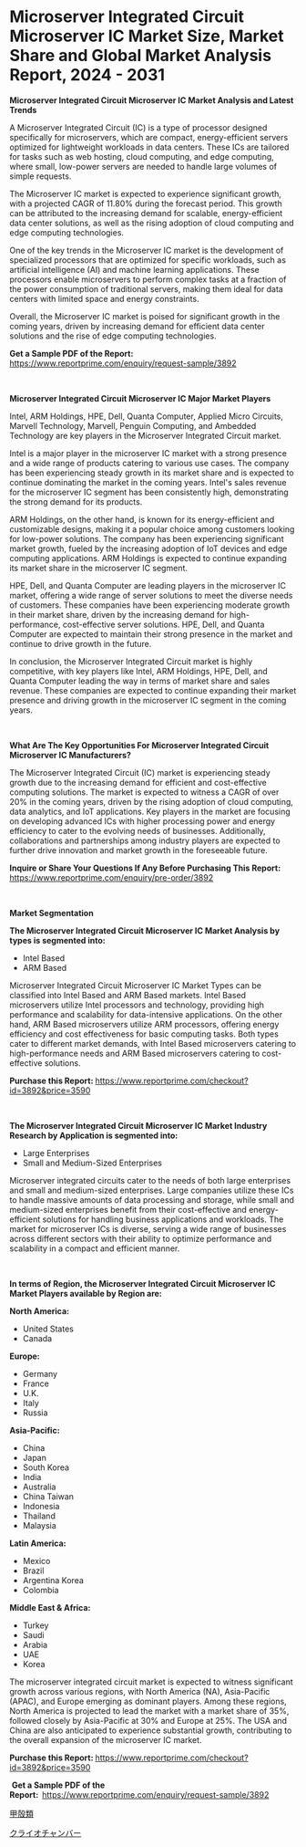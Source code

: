 <p><h1>Microserver Integrated Circuit Microserver IC Market Size, Market Share and Global Market Analysis Report, 2024 - 2031</h1></p><p><strong>Microserver Integrated Circuit Microserver IC Market Analysis and Latest Trends</strong></p>
<p><p>A Microserver Integrated Circuit (IC) is a type of processor designed specifically for microservers, which are compact, energy-efficient servers optimized for lightweight workloads in data centers. These ICs are tailored for tasks such as web hosting, cloud computing, and edge computing, where small, low-power servers are needed to handle large volumes of simple requests.</p><p>The Microserver IC market is expected to experience significant growth, with a projected CAGR of 11.80% during the forecast period. This growth can be attributed to the increasing demand for scalable, energy-efficient data center solutions, as well as the rising adoption of cloud computing and edge computing technologies.</p><p>One of the key trends in the Microserver IC market is the development of specialized processors that are optimized for specific workloads, such as artificial intelligence (AI) and machine learning applications. These processors enable microservers to perform complex tasks at a fraction of the power consumption of traditional servers, making them ideal for data centers with limited space and energy constraints.</p><p>Overall, the Microserver IC market is poised for significant growth in the coming years, driven by increasing demand for efficient data center solutions and the rise of edge computing technologies.</p></p>
<p><strong>Get a Sample PDF of the Report:&nbsp;</strong> <a href="https://www.reportprime.com/enquiry/request-sample/3892">https://www.reportprime.com/enquiry/request-sample/3892</a></p>
<p>&nbsp;</p>
<p><strong>Microserver Integrated Circuit Microserver IC Major Market Players</strong></p>
<p><p>Intel, ARM Holdings, HPE, Dell, Quanta Computer, Applied Micro Circuits, Marvell Technology, Marvell, Penguin Computing, and Ambedded Technology are key players in the Microserver Integrated Circuit market.</p><p>Intel is a major player in the microserver IC market with a strong presence and a wide range of products catering to various use cases. The company has been experiencing steady growth in its market share and is expected to continue dominating the market in the coming years. Intel's sales revenue for the microserver IC segment has been consistently high, demonstrating the strong demand for its products.</p><p>ARM Holdings, on the other hand, is known for its energy-efficient and customizable designs, making it a popular choice among customers looking for low-power solutions. The company has been experiencing significant market growth, fueled by the increasing adoption of IoT devices and edge computing applications. ARM Holdings is expected to continue expanding its market share in the microserver IC segment.</p><p>HPE, Dell, and Quanta Computer are leading players in the microserver IC market, offering a wide range of server solutions to meet the diverse needs of customers. These companies have been experiencing moderate growth in their market share, driven by the increasing demand for high-performance, cost-effective server solutions. HPE, Dell, and Quanta Computer are expected to maintain their strong presence in the market and continue to drive growth in the future.</p><p>In conclusion, the Microserver Integrated Circuit market is highly competitive, with key players like Intel, ARM Holdings, HPE, Dell, and Quanta Computer leading the way in terms of market share and sales revenue. These companies are expected to continue expanding their market presence and driving growth in the microserver IC segment in the coming years.</p></p>
<p>&nbsp;</p>
<p><strong>What Are The Key Opportunities For Microserver Integrated Circuit Microserver IC Manufacturers?</strong></p>
<p><p>The Microserver Integrated Circuit (IC) market is experiencing steady growth due to the increasing demand for efficient and cost-effective computing solutions. The market is expected to witness a CAGR of over 20% in the coming years, driven by the rising adoption of cloud computing, data analytics, and IoT applications. Key players in the market are focusing on developing advanced ICs with higher processing power and energy efficiency to cater to the evolving needs of businesses. Additionally, collaborations and partnerships among industry players are expected to further drive innovation and market growth in the foreseeable future.</p></p>
<p><strong>Inquire or Share Your Questions If Any Before Purchasing This Report:</strong> <a href="https://www.reportprime.com/enquiry/pre-order/3892">https://www.reportprime.com/enquiry/pre-order/3892</a></p>
<p>&nbsp;</p>
<p><strong>Market Segmentation</strong></p>
<p><strong>The Microserver Integrated Circuit Microserver IC Market Analysis by types is segmented into:</strong></p>
<p><ul><li>Intel Based</li><li>ARM Based</li></ul></p>
<p><p>Microserver Integrated Circuit Microserver IC Market Types can be classified into Intel Based and ARM Based markets. Intel Based microservers utilize Intel processors and technology, providing high performance and scalability for data-intensive applications. On the other hand, ARM Based microservers utilize ARM processors, offering energy efficiency and cost effectiveness for basic computing tasks. Both types cater to different market demands, with Intel Based microservers catering to high-performance needs and ARM Based microservers catering to cost-effective solutions.</p></p>
<p><strong>Purchase this Report:&nbsp;</strong><a href="https://www.reportprime.com/checkout?id=3892&price=3590">https://www.reportprime.com/checkout?id=3892&price=3590</a></p>
<p>&nbsp;</p>
<p><strong>The Microserver Integrated Circuit Microserver IC Market Industry Research by Application is segmented into:</strong></p>
<p><ul><li>Large Enterprises</li><li>Small and Medium-Sized Enterprises</li></ul></p>
<p><p>Microserver integrated circuits cater to the needs of both large enterprises and small and medium-sized enterprises. Large companies utilize these ICs to handle massive amounts of data processing and storage, while small and medium-sized enterprises benefit from their cost-effective and energy-efficient solutions for handling business applications and workloads. The market for microserver ICs is diverse, serving a wide range of businesses across different sectors with their ability to optimize performance and scalability in a compact and efficient manner.</p></p>
<p>&nbsp;</p>
<p><strong>In terms of Region, the Microserver Integrated Circuit Microserver IC Market Players available by Region are:</strong></p>
<p>
    <p> <strong> North America: </strong>
        <ul>
            <li>United States</li>
            <li>Canada</li>
        </ul>
        </p> 
    <p> <strong> Europe: </strong>
        <ul>
            <li>Germany</li>
            <li>France</li>
            <li>U.K.</li>
            <li>Italy</li>
            <li>Russia</li>
        </ul>
        </p> 
    <p> <strong> Asia-Pacific: </strong>
        <ul>
            <li>China</li>
            <li>Japan</li>
            <li>South Korea</li>
            <li>India</li>
            <li>Australia</li>
            <li>China Taiwan</li>
            <li>Indonesia</li>
            <li>Thailand</li>
            <li>Malaysia</li>
        </ul>
        </p> 
    <p> <strong> Latin America: </strong>
        <ul>
            <li>Mexico</li>
            <li>Brazil</li>
            <li>Argentina Korea</li>
            <li>Colombia</li>
        </ul>
        </p> 
    <p> <strong> Middle East & Africa: </strong>
        <ul>
            <li>Turkey</li>
            <li>Saudi</li>
            <li>Arabia</li>
            <li>UAE</li>
            <li>Korea</li>
        </ul>
    </p>
    </p>
<p><p>The microserver integrated circuit market is expected to witness significant growth across various regions, with North America (NA), Asia-Pacific (APAC), and Europe emerging as dominant players. Among these regions, North America is projected to lead the market with a market share of 35%, followed closely by Asia-Pacific at 30% and Europe at 25%. The USA and China are also anticipated to experience substantial growth, contributing to the overall expansion of the microserver IC market.</p></p>
<p><strong>Purchase this Report: </strong><a href="https://www.reportprime.com/checkout?id=3892&price=3590">https://www.reportprime.com/checkout?id=3892&price=3590</a></p>
<p>&nbsp;<strong>Get a Sample PDF of the Report:&nbsp;&nbsp;</strong><a href="https://www.reportprime.com/enquiry/request-sample/3892">https://www.reportprime.com/enquiry/request-sample/3892</a></p>
<p><strong></strong></p>
<p><p><a href="https://github.com/laurenreichert/Market-Research-Report-List-1/blob/main/848510514776.md">甲殻類</a></p><p><a href="https://github.com/RodHoppe07/Market-Research-Report-List-1/blob/main/622537314777.md">クライオチャンバー</a></p></p>